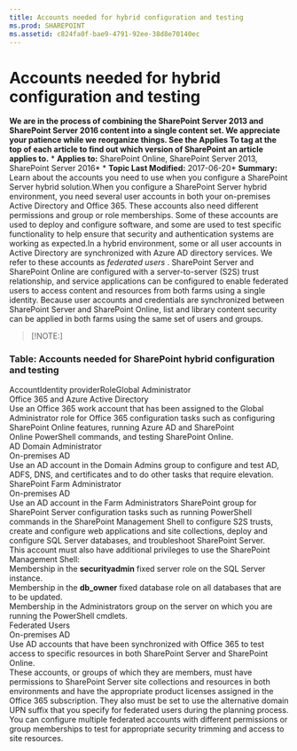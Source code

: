 ```yaml
---
title: Accounts needed for hybrid configuration and testing
ms.prod: SHAREPOINT
ms.assetid: c824fa0f-bae9-4791-92ee-38d8e70140ec
---
```



# Accounts needed for hybrid configuration and testing
 **We are in the process of combining the SharePoint Server 2013 and SharePoint Server 2016 content into a single content set. We appreciate your patience while we reorganize things. See the Applies To tag at the top of each article to find out which version of SharePoint an article applies to.** * **Applies to:** SharePoint Online, SharePoint Server 2013, SharePoint Server 2016*  * **Topic Last Modified:** 2017-06-20* **Summary:** Learn about the accounts you need to use when you configure a SharePoint Server hybrid solution.When you configure a SharePoint Server hybrid environment, you need several user accounts in both your on-premises Active Directory and Office 365. These accounts also need different permissions and group or role memberships. Some of these accounts are used to deploy and configure software, and some are used to test specific functionality to help ensure that security and authentication systems are working as expected.In a hybrid environment, some or all user accounts in Active Directory are synchronized with Azure AD directory services. We refer to these accounts as  *federated users*  . SharePoint Server and SharePoint Online are configured with a server-to-server (S2S) trust relationship, and service applications can be configured to enable federated users to access content and resources from both farms using a single identity. Because user accounts and credentials are synchronized between SharePoint Server and SharePoint Online, list and library content security can be applied in both farms using the same set of users and groups.
> [!NOTE:]

  
    
    


### Table: Accounts needed for SharePoint hybrid configuration and testing

AccountIdentity providerRoleGlobal Administrator  <br/> Office 365 and Azure Active Directory  <br/> Use an Office 365 work account that has been assigned to the Global Administrator role for Office 365 configuration tasks such as configuring SharePoint Online features, running Azure AD and SharePoint Online PowerShell commands, and testing SharePoint Online.  <br/> AD Domain Administrator  <br/> On-premises AD  <br/> Use an AD account in the Domain Admins group to configure and test AD, ADFS, DNS, and certificates and to do other tasks that require elevation.  <br/> SharePoint Farm Administrator  <br/> On-premises AD  <br/>  Use an AD account in the Farm Administrators SharePoint group for SharePoint Server configuration tasks such as running PowerShell commands in the SharePoint Management Shell to configure S2S trusts, create and configure web applications and site collections, deploy and configure SQL Server databases, and troubleshoot SharePoint Server. <br/>  This account must also have additional privileges to use the SharePoint Management Shell: <br/>  Membership in the **securityadmin** fixed server role on the SQL Server instance. <br/>  Membership in the **db_owner** fixed database role on all databases that are to be updated. <br/>  Membership in the Administrators group on the server on which you are running the PowerShell cmdlets. <br/> Federated Users  <br/> On-premises AD  <br/> Use AD accounts that have been synchronized with Office 365 to test access to specific resources in both SharePoint Server and SharePoint Online.  <br/> These accounts, or groups of which they are members, must have permissions to SharePoint Server site collections and resources in both environments and have the appropriate product licenses assigned in the Office 365 subscription. They also must be set to use the alternative domain UPN suffix that you specify for federated users during the planning process.  <br/> You can configure multiple federated accounts with different permissions or group memberships to test for appropriate security trimming and access to site resources.  <br/> 
